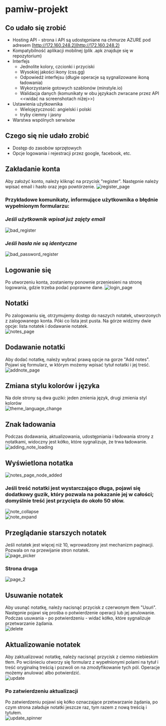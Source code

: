 # pamiw-projekt

## Co udało się zrobić
- Hosting API - strona i API są udostępniane na chmurze AZURE pod adresem [http://172.160.248.2](http://172.160.248.2)
- Kompatybilność aplikacji mobilnej (plik .apk znajduje się w repozytorium)
- Interfejs
  - Jednolite kolory, czcionki i przyciski
  - Wysokiej jakości ikony (css.gg)
  - Odpowiedź interfejsu (długie operacje są sygnalizowane ikoną ładowania)
  - Wykorzystanie gotowych szablonów (minstyle.io)
  - Walidacja danych (komunikaty w obu językach zwracane przez API <<widać na screenshotach niżej>>)
- Ustawienia użytkownika
  - Wielojęzyczność: angielski i polski
  - tryby ciemny i jasny
- Warstwa wspólnych serwisów

## Czego się nie udało zrobić
- Dostęp do zasobów sprzętowych
- Opcje logowania i rejestracji przez google, facebook, etc.

## Zakładanie konta
Aby założyć konto, należy kliknąć na przycisk "register". Następnie należy wpisać email i hasło oraz jego powtórzenie.
![register_page](https://github.com/ThinCan/pamiw-projekt/assets/20555497/cd0bbf65-f10f-4d45-be3c-4ea97763fc8c)

### Przykładowe komunikaty, informujące użytkownika o błędnie wypełnionym formularzu:
### *Jeśli użytkownik wpisał już zajęty email*
![bad_register](https://github.com/ThinCan/pamiw-projekt/assets/20555497/6809a39f-fc48-49b1-97ca-622272b3454c)
### *Jeśli hasła nie są identyczne*
![bad_password_register](https://github.com/ThinCan/pamiw-projekt/assets/20555497/3eba42ea-7d11-440f-87c2-ba9c44b19c4f)

## Logowanie się
Po utworzeniu konta, zostaniemy ponownie przeniesieni na stronę logowania, gdzie trzeba podać poprawne dane.
![login_page](https://github.com/ThinCan/pamiw-projekt/assets/20555497/d6628f4e-8c53-41cd-bfb0-bbb13e1977e9)

## Notatki
Po zalogowaniu się, otrzymujemy dostęp do naszych notatek, utworzonych z zalogowanego konta.
Póki co lista jest pusta. Na górze widzimy dwie opcje: lista notatek i dodawanie notatek.\
![notes_page](https://github.com/ThinCan/pamiw-projekt/assets/20555497/df075ea6-af30-4145-a5ca-835f1abf0a08)

## Dodawanie notatki
Aby dodać notatkę, należy wybrać prawą opcje na gorze "Add notes". Pojawi się formularz, w którym możemy wpisać tytuł notatki i jej treść.\
![addnote_page](https://github.com/ThinCan/pamiw-projekt/assets/20555497/22a554bf-c0ea-4431-97b9-1de6419249f8)

## Zmiana stylu kolorów i języka
Na dole strony są dwa guziki: jeden zmienia język, drugi zmienia styl kolorów\
![theme_language_change](https://github.com/ThinCan/pamiw-projekt/assets/20555497/8d5b0375-5865-444d-813c-2c20487be04d)

## Znak ładowania
Podczas dodawania, aktualizowania, udostępniania i ładowania strony z notatkami, widoczny jest kółko, które sygnalizuje, że trwa ładowanie.\
![adding_note_loading](https://github.com/ThinCan/pamiw-projekt/assets/20555497/b8e5ecb2-9e4d-4c23-acc2-6bc9f9b1e3d1)

## Wyświetlona notatka
![notes_page_node_added](https://github.com/ThinCan/pamiw-projekt/assets/20555497/97af50d9-9e8b-4765-919a-fa5a6f39c5da)
### Jeśli treść notatki jest wystarczająco długa, pojawi się dodatkowy guzik, który pozwala na pokazanie jej w całości; domyślnie treść jest przycięta do około 50 słów.
![note_collapse](https://github.com/ThinCan/pamiw-projekt/assets/20555497/6b12d21a-556c-42b7-a4d7-d2beb30a49e4)\
![note_expand](https://github.com/ThinCan/pamiw-projekt/assets/20555497/a5562a95-38be-4120-98b3-c112dd489c3a)

## Przeglądanie starszych notatek
Jeśli notatek jest więcej niż 10, wprowadzony jest mechanizm paginacji. Pozwala on na przewijanie stron notatek.\
![page_picker](https://github.com/ThinCan/pamiw-projekt/assets/20555497/8056d5e5-cca8-407c-b95f-2f1a90c77597)

### Strona druga
![page_2](https://github.com/ThinCan/pamiw-projekt/assets/20555497/09087182-1926-48b3-86fb-0a0443bf985a)

## Usuwanie notatek
Aby usunąć notatkę, należy nacisnąć przycisk z czerwonym tłem "Usuń". Następnie pojawi się prośba o potwierdzenie operacji lub jej anulowanie.
Podczas usuwania - po potwierdzeniu - widać kółko, które sygnalizuje przetwarzanie żądania.\
![delete](https://github.com/ThinCan/pamiw-projekt/assets/20555497/19b7de96-b067-4c4e-92d1-39bf9a3b38c7)

## Aktualizowanie notatek
Aby zaktualizować notatkę, należy nacisnąć przycisk z ciemno niebieskim tłem. Po wciśnieciu otworzy się formularz z wypełnionymi polami na tytuł i treść oryginalną treścią i pozwoli on na zmodyfikowanie tych pól.
Operacje możemy anulować albo potwierdzić.\
![update](https://github.com/ThinCan/pamiw-projekt/assets/20555497/bc000c23-1ce9-472f-aeec-528f5764eff8)

### Po zatwierdzeniu aktualizacji
Po zatwierdzeniu pojawi się kółko oznaczające przetwarzanie żądania, po czym strona załaduje notatki jeszcze raz, tym razem z nową treścią i tytułem.\
![update_spinner](https://github.com/ThinCan/pamiw-projekt/assets/20555497/4e426f30-6994-4f0b-8925-111e256ffeab)







